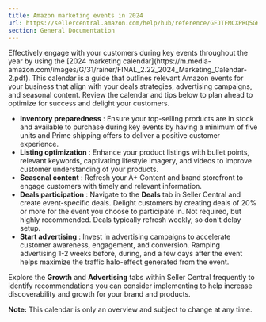 ```yaml
---
title: Amazon marketing events in 2024
url: https://sellercentral.amazon.com/help/hub/reference/GFJTFMCXPRQ5GHUK
section: General Documentation
---
```


Effectively engage with your customers during key events throughout the year
by using the [2024 marketing calendar](https://m.media-
amazon.com/images/G/31/rainer/FINAL_2.22_2024_Marketing_Calendar-2.pdf). This
calendar is a guide that outlines relevant Amazon events for your business
that align with your deals strategies, advertising campaigns, and seasonal
content. Review the calendar and tips below to plan ahead to optimize for
success and delight your customers.

  * **Inventory preparedness** : Ensure your top-selling products are in stock and available to purchase during key events by having a minimum of five units and Prime shipping offers to deliver a positive customer experience.
  * **Listing optimization** : Enhance your product listings with bullet points, relevant keywords, captivating lifestyle imagery, and videos to improve customer understanding of your products.
  * **Seasonal content** : Refresh your A+ Content and brand storefront to engage customers with timely and relevant information.
  * **Deals participation** : Navigate to the **Deals** tab in Seller Central and create event-specific deals. Delight customers by creating deals of 20% or more for the event you choose to participate in. Not required, but highly recommended. Deals typically refresh weekly, so don't delay setup.
  * **Start advertising** : Invest in advertising campaigns to accelerate customer awareness, engagement, and conversion. Ramping advertising 1-2 weeks before, during, and a few days after the event helps maximize the traffic halo-effect generated from the event.

Explore the **Growth** and **Advertising** tabs within Seller Central
frequently to identify recommendations you can consider implementing to help
increase discoverability and growth for your brand and products.

**Note:** This calendar is only an overview and subject to change at any time.


